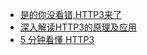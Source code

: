 - [是的你没看错,HTTP3来了](http://www.flydean.com/03-http3/)
- [深入解读HTTP3的原理及应用](https://zhuanlan.zhihu.com/p/140739394)
- [5 分钟看懂 HTTP3](https://www.infoq.cn/article/whcobxfbgtphy7ijv1kp)
